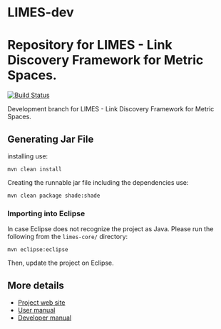 # LIMES-dev
Repository for LIMES - Link Discovery Framework for Metric Spaces.
=======

[![Build Status](https://travis-ci.org/AKSW/LIMES-dev.svg?branch=master)](https://travis-ci.org/AKSW/LIMES-dev)

Development branch for LIMES - Link Discovery Framework for Metric Spaces.

## Generating Jar File
installing use:
```
mvn clean install
```

Creating the runnable jar file including the dependencies use:
```
mvn clean package shade:shade
```

### Importing into Eclipse
In case Eclipse does not recognize the project as Java. Please run the following from the `limes-core/` directory:
```
mvn eclipse:eclipse
```
Then, update the project on Eclipse.


## More details

* [Project web site](http://aksw.org/Projects/LIMES)
* [User manual](http://aksw.github.io/LIMES-dev/user_manual/)
* [Developer manual](http://aksw.github.io/LIMES-dev/developer_manual/)
